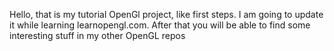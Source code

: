 Hello, that is my tutorial OpenGl project, like first steps. I am going to update it while learning learnopengl.com. After that you will be able to find some interesting stuff in my other OpenGL repos
